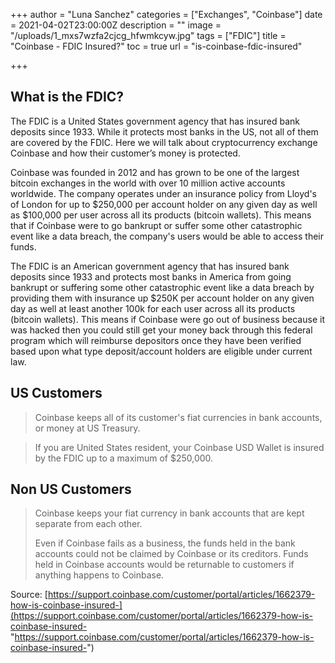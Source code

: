 +++
author = "Luna Sanchez"
categories = ["Exchanges", "Coinbase"]
date = 2021-04-02T23:00:00Z
description = ""
image = "/uploads/1_mxs7wzfa2cjcg_hfwmkcyw.jpg"
tags = ["FDIC"]
title = "Coinbase - FDIC Insured?"
toc = true
url = "is-coinbase-fdic-insured"

+++
## What is the FDIC?

The FDIC is a United States government agency that has insured bank deposits since 1933. While it protects most banks in the US, not all of them are covered by the FDIC. Here we will talk about cryptocurrency exchange Coinbase and how their customer’s money is protected.

Coinbase was founded in 2012 and has grown to be one of the largest bitcoin exchanges in the world with over 10 million active accounts worldwide. The company operates under an insurance policy from Lloyd's of London for up to $250,000 per account holder on any given day as well as $100,000 per user across all its products (bitcoin wallets). This means that if Coinbase were to go bankrupt or suffer some other catastrophic event like a data breach, the company's users would be able to access their funds.

The FDIC is an American government agency that has insured bank deposits since 1933 and protects most banks in America from going bankrupt or suffering some other catastrophic event like a data breach by providing them with insurance up $250K per account holder on any given day as well at least another 100k for each user across all its products (bitcoin wallets). This means if Coinbase were go out of business because it was hacked then you could still get your money back through this federal program which will reimburse depositors once they have been verified based upon what type deposit/account holders are eligible under current law.

## US Customers

> Coinbase keeps all of its customer's fiat currencies in bank accounts, or money at US Treasury.

> If you are United States resident, your Coinbase USD Wallet is insured by the FDIC up to a maximum of $250,000.

## Non US Customers

> Coinbase keeps your fiat currency in bank accounts that are kept separate from each other.
>
> Even if Coinbase fails as a business, the funds held in the bank accounts could not be claimed by Coinbase or its creditors. Funds held in Coinbase accounts would be returnable to customers if anything happens to Coinbase.

Source: [https://support.coinbase.com/customer/portal/articles/1662379-how-is-coinbase-insured-](https://support.coinbase.com/customer/portal/articles/1662379-how-is-coinbase-insured- "https://support.coinbase.com/customer/portal/articles/1662379-how-is-coinbase-insured-")